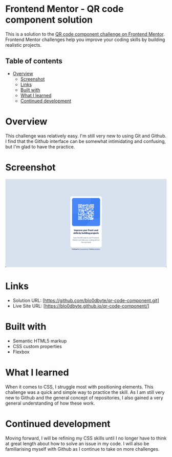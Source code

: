 # Frontend Mentor - QR code component solution

This is a solution to the [QR code component challenge on Frontend Mentor](https://www.frontendmentor.io/challenges/qr-code-component-iux_sIO_H). Frontend Mentor challenges help you improve your coding skills by building realistic projects. 

## Table of contents

- [Overview](#overview)
  - [Screenshot](#screenshot)
  - [Links](#links)
  - [Built with](#built-with)
  - [What I learned](#what-i-learned)
  - [Continued development](#continued-development)

# Overview
This challenge was relatively easy. I'm still very new to using Git and Github. I find that the Github interface can be somewhat intimidating and confusing, but I'm glad to have the practice. 

# Screenshot
![](./Screenshot.png)


# Links

- Solution URL: [https://github.com/blo0dbyte/qr-code-component.git]
- Live Site URL: [https://blo0dbyte.github.io/qr-code-component/]

# Built with

- Semantic HTML5 markup
- CSS custom properties
- Flexbox

# What I learned

When it comes to CSS, I struggle most with positioning elements. This challenge was a quick and simple way to practice the skill. As I am still very new to Github and the general concept of repositories, I also gained a very general understanding of how these work. 

# Continued development

Moving forward, I will be refining my CSS skills until I no longer have to think at great length about how to solve an issue in my code. I will also be familiarising myself with Github as I continue to take on more challenges. 
